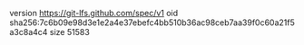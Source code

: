 version https://git-lfs.github.com/spec/v1
oid sha256:7c6b09e98d3e1e2a4e37ebefc4bb510b36ac98ceb7aa39f0c60a21f5a3c8a4c4
size 51583
